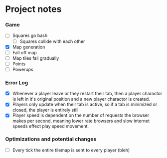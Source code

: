 # Project notes
### Game
- [ ] Squares go bash
    - [ ] Squares collide with each other
- [x] Map generation
- [ ] Fall off map
- [ ] Map tiles fall gradually
- [ ] Points
- [ ] Powerups

### Error Log
- [x] Whenever a player leave or they restart their tab, then a player charactor is left in it's original position and a new player charactor is created.
- [x] Players only update when their tab is active, so if a tab is minimized or closed, the player is entirely still
- [x] Player speed is dependent on the number of requests the browser makes per second, meaning lower rate browsers and slow internet speeds effect play speed movement.

### Optimizations and potential changes
- [ ] Every tick the entire tilemap is sent to every player (bleh)